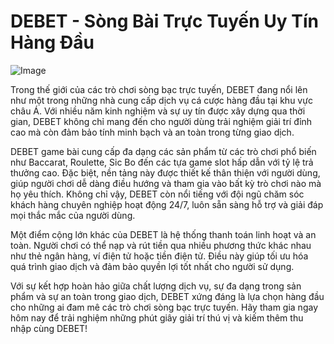 # DEBET - Sòng Bài Trực Tuyến Uy Tín Hàng Đầu

![Image](https://github.com/user-attachments/assets/bd51ea9f-0666-407b-a7a7-98ead6de688c)

Trong thế giới của các trò chơi sòng bạc trực tuyến, DEBET đang nổi lên như một trong những nhà cung cấp dịch vụ cá cược hàng đầu tại khu vực châu Á. Với nhiều năm kinh nghiệm và sự uy tín được xây dựng qua thời gian, DEBET không chỉ mang đến cho người dùng trải nghiệm giải trí đỉnh cao mà còn đảm bảo tính minh bạch và an toàn trong từng giao dịch.

DEBET game bài cung cấp đa dạng các sản phẩm từ các trò chơi phổ biến như Baccarat, Roulette, Sic Bo đến các tựa game slot hấp dẫn với tỷ lệ trả thưởng cao. Đặc biệt, nền tảng này được thiết kế thân thiện với người dùng, giúp người chơi dễ dàng điều hướng và tham gia vào bất kỳ trò chơi nào mà họ yêu thích. Không chỉ vậy, DEBET còn nổi tiếng với đội ngũ chăm sóc khách hàng chuyên nghiệp hoạt động 24/7, luôn sẵn sàng hỗ trợ và giải đáp mọi thắc mắc của người dùng.

Một điểm cộng lớn khác của DEBET là hệ thống thanh toán linh hoạt và an toàn. Người chơi có thể nạp và rút tiền qua nhiều phương thức khác nhau như thẻ ngân hàng, ví điện tử hoặc tiền điện tử. Điều này giúp tối ưu hóa quá trình giao dịch và đảm bảo quyền lợi tốt nhất cho người sử dụng.

Với sự kết hợp hoàn hảo giữa chất lượng dịch vụ, sự đa dạng trong sản phẩm và sự an toàn trong giao dịch, DEBET xứng đáng là lựa chọn hàng đầu cho những ai đam mê các trò chơi sòng bạc trực tuyến. Hãy tham gia ngay hôm nay để trải nghiệm những phút giây giải trí thú vị và kiếm thêm thu nhập cùng DEBET!